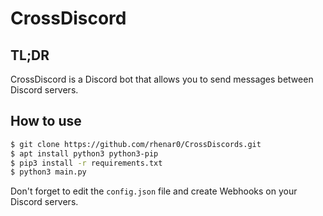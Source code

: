 # CrossDiscord

## TL;DR

CrossDiscord is a Discord bot that allows you to send messages between Discord servers.

## How to use

```bash
$ git clone https://github.com/rhenar0/CrossDiscords.git
$ apt install python3 python3-pip
$ pip3 install -r requirements.txt
$ python3 main.py
```

Don't forget to edit the `config.json` file and create Webhooks on your Discord servers.